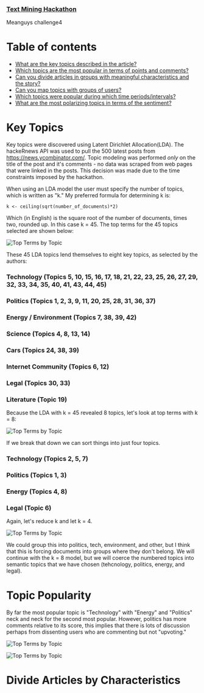 ### [Text Mining Hackathon](https://2020.whyr.pl/hackaton/) 
Meanguys challenge4

# Table of contents

- [What are the key topics described in the article?](#key-topics)
- [Which topics are the most popular in terms of points and comments?](#topic-popularity)
- [Can you divide articles in groups with meaningful characteristics and the story?](#divide-articles-by-characteristics)
- [Can you map topics with groups of users?](#map-topics-by-user-groups)
- [Which topics were popular during which time periods/intervals?](#topic-time-intervals)
- [What are the most polarizing topics in terms of the sentiment?](#polarizing-topics)

# Key Topics

Key topics were discovered using Latent Dirichlet Allocation(LDA). The hackeRnews API was used to pull the 500 latest posts from https://news.ycombinator.com/. Topic modeling was performed *only* on the title of the post and it's comments - no data was scraped from web pages that were linked in the posts. This decision was made due to the time constraints imposed by the hackathon.

When using an LDA model the user must specify the number of topics, which is written as "k." My preferred formula for determining k is:

```{R}
k <- ceiling(sqrt(number_of_documents)*2)
```
Which (in English) is the square root of the number of documents, times two, rounded up. In this case k = 45. The top terms for the 45 topics selected are shown below:

<img src="https://github.com/kartikeyakirar/meanguys/tree/challenge4/img/top_words_per_topics45.png"
alt="Top Terms by Topic" />

These 45 LDA topics lend themselves to eight key topics, as selected by the authors:

### Technology (Topics 5, 10, 15, 16, 17, 18, 21, 22, 23, 25, 26, 27, 29, 32, 33, 34, 35, 40, 41, 43, 44, 45)
### Politics (Topics 1, 2, 3, 9, 11, 20, 25, 28, 31, 36, 37)
### Energy / Environment (Topics 7, 38, 39, 42)
### Science (Topics 4, 8, 13, 14)
### Cars (Topics 24, 38, 39)
### Internet Community (Topics 6, 12)
### Legal (Topics 30, 33)
### Literature (Topic 19)

Because the LDA with k = 45 revealed 8 topics, let's look at top terms with k = 8:

<img src="https://github.com/kartikeyakirar/meanguys/tree/challenge4/img/top_words_per_topics8.png"
alt="Top Terms by Topic" />

If we break that down we can sort things into just four topics.
### Technology (Topics 2, 5, 7)
### Politics (Topics 1, 3)
### Energy (Topics 4, 8)
### Legal (Topic 6)

Again, let's reduce k and let k = 4.

<img src="https://github.com/kartikeyakirar/meanguys/tree/challenge4/img/top_words_per_topics4.png"
alt="Top Terms by Topic" />

We could group this into politics, tech, environment, and other, but I think that this is forcing documents into groups where they don't belong. We will continue with the k = 8 model, but we will coerce the numbered topics into semantic topics that we have chosen (tehcnology, politics, energy, and legal).

# Topic Popularity

By far the most popular topic is "Technology" with "Energy" and "Politics" neck and neck for the second most popular. However, politics has more comments relative to its score, this implies that there is lots of discussion perhaps from dissenting users who are commenting but not "upvoting."

<img src="https://github.com/kartikeyakirar/meanguys/tree/challenge4/img/num_comments_topic.png"
alt="Top Terms by Topic" />

<img src="https://github.com/kartikeyakirar/meanguys/tree/challenge4/img/score_topic.png"
alt="Top Terms by Topic" />

# Divide Articles by Characteristics


